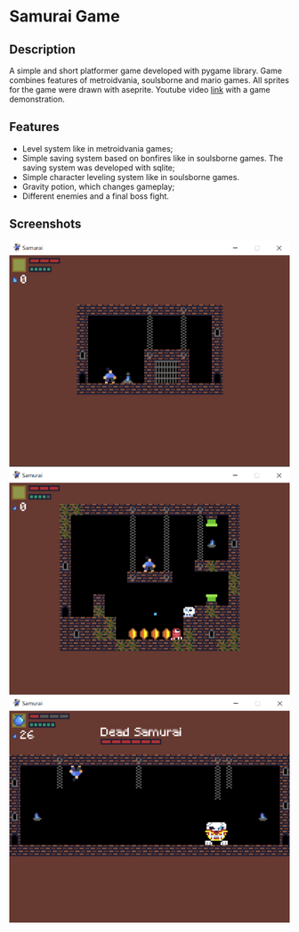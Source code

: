 # Samurai Game
## Description
A simple and short platformer game developed with pygame library. Game combines features of metroidvania, soulsborne and mario games. All sprites for the game were drawn with aseprite. Youtube video [link]() with a game demonstration.
## Features
* Level system like in metroidvania games;
* Simple saving system based on bonfires like in soulsborne games. The saving system was developed with sqlite;
* Simple character leveling system like in soulsborne games. 
* Gravity potion, which changes gameplay;
* Different enemies and a final boss fight.
## Screenshots
![](screenshots/prison_cage_level.png)
![](screenshots/sewer_enter_level.png)
![](screenshots/boss_fight_level.png)
